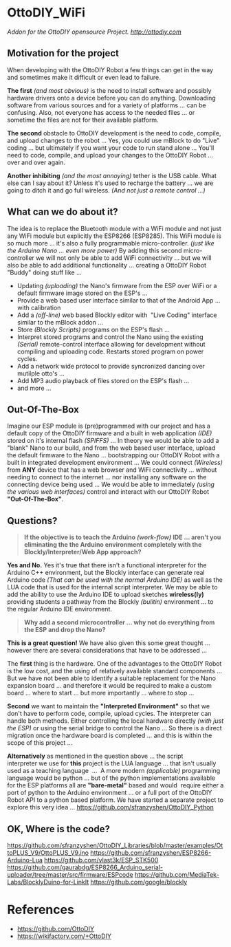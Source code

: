 # OttoDIY_WiFi
*Addon for the OttoDIY opensource Project. http://ottodiy.com*

## Motivation for the project

When developing with the OttoDIY Robot a few things can get in the way and sometimes make it difficult or even lead to failure. 

**The first** *(and most obvious)* is the need to install software and possibly hardware drivers onto a device before you can do anything. Downloading software from various sources and for a variety of platforms ... can be confusing. Also, not everyone has access to the needed files ... or sometime the files are not for their available platform.

**The second** obstacle to OttoDIY development is the need to code, compile, and upload changes to the robot ... Yes, you could use mBlock to do "Live" coding ... but ultimately if you want your code to run stand alone ... You'll need to code, compile, and upload your changes to the OttoDIY Robot ... over and over again.

**Another inhibiting** *(and the most annoying)* tether is the USB cable. What else can I say about it? Unless it's used to recharge the battery ... we are going to ditch it and go full wireless. *(And not just a remote control ...)*

## What can we do about it?

The idea is to replace the Bluetooth module with a WiFi module and not just any WiFi module but explicitly the ESP8266 (ESP8285). This WiFi module is so much more ... it's also a fully programmable micro-controller. *(just like the Arduino Nano ... even more power)* By adding this second micro-controller we will not only be able to add WiFi connectivity ... but we will also be able to add additional functionality  ... creating a OttoDIY Robot "Buddy" doing stuff like ...

- Updating *(uploading)* the Nano's firmware from the ESP over WiFi or a default firmware image stored on the ESP's ... 
- Provide a web based user interface similar to that of the Android App ... with calibration
- Add a *(off-line)* web based Blockly editor with  "Live Coding" interface similar to the mBlock addon ... 
- Store *(Blockly Scripts)* programs on the ESP's flash ... 
- Interpret stored programs and control the Nano using the existing *(Serial)* remote-control interface allowing for development without compiling and uploading code. Restarts stored program on power cycles.
- Add a network wide protocol to provide syncronized dancing over mutilple otto's ...
- Add MP3 audio playback of files stored on the ESP's flash ...
- and more ...

## Out-Of-The-Box

Imagine our ESP module is (pre)programmed with our project and has a default copy of the OttoDIY firmware and a built in web application *(IDE)* stored on it's internal flash *(SPIFFS)* ... In theory we would be able to add a "blank" Nano to our build, and from the web based user interface, upload the default firmware to the Nano ... bootstrapping our OttoDIY Robot with a built in integrated development environment ... We could connect *(Wireless)* from **ANY** device that has a web browser and WiFi connectivity ... without needing to connect to the internet ... nor installing any software on the connecting device being used ... We would be able to immediately *(using the various web interfaces)* control and interact with our OttoDIY Robot **"Out-Of-The-Box"**.

## Questions?
>**If the objective is to teach the Arduino *(work-flow)* IDE ... aren't you eliminating the the Arduino environment completely with the Blockly/Interpreter/Web App approach?**

**Yes and No.** Yes it's true that there isn't a functional interpreter for the Arduino C++ environment, but the Blockly interface can generate real Arduino code *(That can be used with the normal Arduino IDE)* as well as the LUA code that is used for the internal script interpreter. We may be able to add the ability to use the Arduino IDE to upload sketches **wireless(ly)** providing students a pathway from the Blockly *(bulitin)* environment ... to the regular Arduino IDE environment. 

>**Why add a second microcontroller ... why not do everything from the ESP and drop the Nano?**

**This is a great question!** We have also given this some great thought ... however there are several considerations that have to be addressed ...

The **first** thing is the hardware. One of the advantages to the OttoDIY Robot is the low cost, and the using of relatively available standard components ... But we have not been able to identify a suitable replacement for the Nano expansion board ... and therefore it would be required to make a custom board ... where to start ... but more importantly ... where to stop ...

**Second** we want to maintain the **"Interpreted Environment"** so that we don't have to perform code, compile, upload cycles. The interpreter can handle both methods. Either controlling the local hardware directly *(with just the ESP)* or using the serial bridge to control the Nano ... So there is a direct migration once the hardware board is completed ... and this is within the scope of this project ...

**Alternatively** as mentioned in the question above ... the script interpreter we use for **this** project is the LUA language ... that isn't usually used as a teaching language  ...  A more modern *(applicable)* programming language would be python ... but of the python implementations available for the ESP platforms all are **"bare-metal"** based and would  require either a port of python to the Arduino environment ... or a full port of the OttoDIY Robot API to a python based platform. We have started a separate project to explore this very idea ... https://github.com/sfranzyshen/OttoDIY_Python


## OK, Where is the code?

https://github.com/sfranzyshen/OttoDIY_Libraries/blob/master/examples/OttoPLUS_V9/OttoPLUS_V9.ino
https://github.com/sfranzyshen/ESP8266-Arduino-Lua
https://github.com/vlast3k/ESP_STK500
https://github.com/gaurabdg/ESP8266_Arduino_serial-uploader/tree/master/src/firmware/ESPcode
https://github.com/MediaTek-Labs/BlocklyDuino-for-LinkIt
https://github.com/google/blockly



# References
- https://github.com/OttoDIY
- https://wikifactory.com/+OttoDIY
